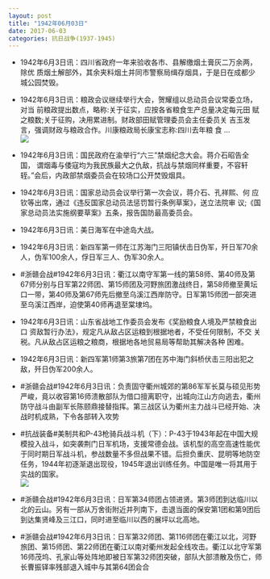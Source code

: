 ```yaml
---
layout: post
title: "1942年06月03日"
date: 2017-06-03
categories: 抗日战争(1937-1945)
---
```


<meta name="referrer" content="no-referrer" />

- 1942年6月3日讯：四川省政府一年来验收各市、县解缴烟土膏灰二万余两，除优 质烟土解部外，其余夹料烟土并同市警察局缉存烟具，于是日在成都少 城公园焚毁。 

- 1942年6月3日讯：粮政会议继续举行大会，贺耀组以总动员会议常委立场，对当 前粮政提出数点，略称:关于征实，应按各省粮食生产总量决定每元田 赋之粮数;关于征购，决用累进制。财政部田赋管理委员会主任委员关 吉玉发言，强调财政与粮政合作。川康粮政局长康宝志称:四川去年粮 食 ... <br/><img src="https://wx4.sinaimg.cn/large/aca367d8ly1fg8ba759kuj20c80aywel.jpg" />

- 1942年6月3日讯：国民政府在渝举行“六三”禁烟纪念大会。蒋介石昭告全国， 谓烟毒与倭寇均为我民族最大之仇敌，抗战与禁烟同样重要，不容轩 轾。”会后，内政部禁烟委员会在较场口公开焚毁烟具。 

- 1942年6月3日讯：国家总动员会议举行第一次会议，蒋介石、孔祥熙、何 应钦等出席，通过《违反国家总动员法惩罚暂行条例草案》，送立法院审 议;《国家总动员法实施纲要草案》五条，报告国防最高委员会。 

- 1942年6月3日讯：美日海军在中途岛大战。 

- 1942年6月3日讯：新四军第一师在江苏海门三阳镇伏击日伪军，歼日军70余 人，伪军100余人，俘日军三人、伪军30余人。 

- #浙赣会战#1942年6月3日讯：衢江以南守军第一线的第58师、第40师及第67师分别与日军第22师团、第15师团及河野旅团激战终日，第58师撤至黄坛口一带，第40师及第67师先后撤至乌溪江西岸防守。日军第15师团一部突进至乌溪江西岸，迫使第40师再退至棠埭坞。 

- 1942年6月3日讯：山东省战地工作委员会发布《奖励粮食人境及严禁粮食出口 资敌暂行办法》，规定凡从敌占区运粮到根据地者，不受任何限制，不交 关税。凡从敌占区运粮之粮商，根据地各地贸易局等帮助其解决各种 困难。 

- 1942年6月3日讯：新四军第1师第3旅第7团在苏中海门斜桥伏击三阳出犯之敌，歼日伪军200余人。 

- #浙赣会战#1942年6月3日讯：负责固守衢州城郊的第86军军长莫与硕见形势严峻，竟以收容第16师溃散部队为借口擅离职守，出城向江山方向逃去，衢州防守战斗由副军长陈颐鼎接替指挥。第三战区认为衢州主力战斗已经开始、决战时机成熟，下令各部转入攻势 

- #抗战装备#美制共和P-43枪骑兵战斗机（下）：P-43于1943年起在中国大规模投入战斗，如突袭荆门日军机场，支援常德会战。该机型的高空高速性能优于同时期日军战斗机，参战数量不多但战果不错。后担负重庆、昆明等地防空任务，1944年初逐渐退出现役，1945年退出训练任务。中国是唯一将其用于实战的国家。 <br/><img src="https://wx3.sinaimg.cn/large/aca367d8ly1fg7s7edzftj20ag0k741l.jpg" />

- #浙赣会战#1942年6月3日讯：日军第34师团占领进贤。第3师团到达临川以北的云山。另有一部从万舍街附近并列南下，击退当面的保安第1团和第9团后到达集贤峰及三江口，同时进至临川以西的展坪以北高地。 

- #浙赣会战#1942年6月3日讯：日军第32师团、第116师团在衢江以北，河野旅团、第15师团、第22师团在衢江以南对衢州发起全线攻击。衢江以北守军第16师茂坞、孔家山等处阵地即被日军第32师团突破，部队大部溃散及伤亡，师长曹振铎率残部退入城中与其第64团会合 

